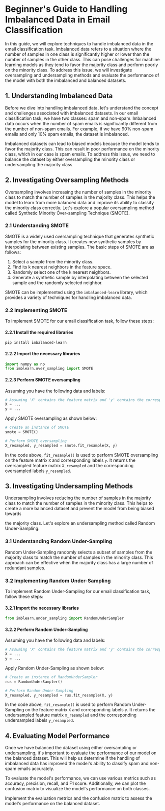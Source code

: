 # Beginner's Guide to Handling Imbalanced Data in Email Classification

In this guide, we will explore techniques to handle imbalanced data in the email classification task. Imbalanced data refers to a situation where the number of samples in one class is significantly higher or lower than the number of samples in the other class. This can pose challenges for machine learning models as they tend to favor the majority class and perform poorly on the minority class. To address this issue, we will investigate oversampling and undersampling methods and evaluate the performance of the model with both the imbalanced and balanced datasets.

## 1. Understanding Imbalanced Data

Before we dive into handling imbalanced data, let's understand the concept and challenges associated with imbalanced datasets. In our email classification task, we have two classes: spam and non-spam. Imbalanced data occurs when the number of spam emails is significantly different from the number of non-spam emails. For example, if we have 90% non-spam emails and only 10% spam emails, the dataset is imbalanced.

Imbalanced datasets can lead to biased models because the model tends to favor the majority class. This can result in poor performance on the minority class, which in our case is spam emails. To address this issue, we need to balance the dataset by either oversampling the minority class or undersampling the majority class.

## 2. Investigating Oversampling Methods

Oversampling involves increasing the number of samples in the minority class to match the number of samples in the majority class. This helps the model to learn from more balanced data and improve its ability to classify the minority class correctly. Let's explore a popular oversampling method called Synthetic Minority Over-sampling Technique (SMOTE).

### 2.1 Understanding SMOTE

SMOTE is a widely used oversampling technique that generates synthetic samples for the minority class. It creates new synthetic samples by interpolating between existing samples. The basic steps of SMOTE are as follows:

1. Select a sample from the minority class.
2. Find its k nearest neighbors in the feature space.
3. Randomly select one of the k nearest neighbors.
4. Generate a synthetic sample by interpolating between the selected sample and the randomly selected neighbor.

SMOTE can be implemented using the `imbalanced-learn` library, which provides a variety of techniques for handling imbalanced data.

### 2.2 Implementing SMOTE

To implement SMOTE for our email classification task, follow these steps:

#### 2.2.1 Install the required libraries

```shell
pip install imbalanced-learn
```

#### 2.2.2 Import the necessary libraries

```python
import numpy as np
from imblearn.over_sampling import SMOTE
```

#### 2.2.3 Perform SMOTE oversampling

Assuming you have the following data and labels:

```python
# Assuming 'X' contains the feature matrix and 'y' contains the corresponding labels
X = ...
y = ...
```

Apply SMOTE oversampling as shown below:

```python
# Create an instance of SMOTE
smote = SMOTE()

# Perform SMOTE oversampling
X_resampled, y_resampled = smote.fit_resample(X, y)
```

In the code above, `fit_resample()` is used to perform SMOTE oversampling on the feature matrix `X` and corresponding labels `y`. It returns the oversampled feature matrix `X_resampled` and the corresponding oversampled labels `y_resampled`.

## 3. Investigating Undersampling Methods

Undersampling involves reducing the number of samples in the majority class to match the number of samples in the minority class. This helps to create a more balanced dataset and prevent the model from being biased towards

 the majority class. Let's explore an undersampling method called Random Under-Sampling.

### 3.1 Understanding Random Under-Sampling

Random Under-Sampling randomly selects a subset of samples from the majority class to match the number of samples in the minority class. This approach can be effective when the majority class has a large number of redundant samples.

### 3.2 Implementing Random Under-Sampling

To implement Random Under-Sampling for our email classification task, follow these steps:

#### 3.2.1 Import the necessary libraries

```python
from imblearn.under_sampling import RandomUnderSampler
```

#### 3.2.2 Perform Random Under-Sampling

Assuming you have the following data and labels:

```python
# Assuming 'X' contains the feature matrix and 'y' contains the corresponding labels
X = ...
y = ...
```

Apply Random Under-Sampling as shown below:

```python
# Create an instance of RandomUnderSampler
rus = RandomUnderSampler()

# Perform Random Under-Sampling
X_resampled, y_resampled = rus.fit_resample(X, y)
```

In the code above, `fit_resample()` is used to perform Random Under-Sampling on the feature matrix `X` and corresponding labels `y`. It returns the undersampled feature matrix `X_resampled` and the corresponding undersampled labels `y_resampled`.

## 4. Evaluating Model Performance

Once we have balanced the dataset using either oversampling or undersampling, it's important to evaluate the performance of our model on the balanced dataset. This will help us determine if the handling of imbalanced data has improved the model's ability to classify spam and non-spam emails accurately.

To evaluate the model's performance, we can use various metrics such as accuracy, precision, recall, and F1 score. Additionally, we can plot the confusion matrix to visualize the model's performance on both classes.

Implement the evaluation metrics and the confusion matrix to assess the model's performance on the balanced dataset.
